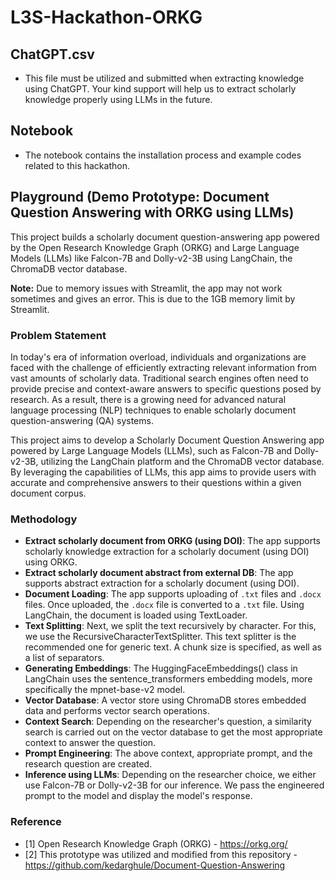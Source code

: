 # L3S-Hackathon-ORKG

## ChatGPT.csv

 - This file must be utilized and submitted when extracting knowledge using ChatGPT. Your kind support will help us to extract scholarly knowledge properly using LLMs in the future.

## Notebook

- The notebook contains the installation process and example codes related to this hackathon.  

## Playground (Demo Prototype: Document Question Answering with ORKG using LLMs)

This project builds a scholarly document question-answering app powered by the Open Research Knowledge Graph (ORKG) and Large Language Models (LLMs) like Falcon-7B and Dolly-v2-3B using LangChain, the ChromaDB vector database.

**Note:** Due to memory issues with Streamlit, the app may not work sometimes and gives an error. This is due to the 1GB memory limit by Streamlit.

### Problem Statement

In today's era of information overload, individuals and organizations are faced with the challenge of efficiently extracting relevant information from vast amounts of scholarly data. Traditional search engines often need to provide precise and context-aware answers to specific questions posed by research. As a result, there is a growing need for advanced natural language processing (NLP) techniques to enable scholarly document question-answering (QA) systems.

This project aims to develop a Scholarly Document Question Answering app powered by Large Language Models (LLMs), such as Falcon-7B and Dolly-v2-3B, utilizing the LangChain platform and the ChromaDB vector database. By leveraging the capabilities of LLMs, this app aims to provide users with accurate and comprehensive answers to their questions within a given document corpus.

### Methodology

- **Extract scholarly document from ORKG (using DOI)**: The app supports scholarly knowledge extraction for a scholarly document (using DOI) using ORKG.
- **Extract scholarly document abstract from external DB**: The app supports abstract extraction for a scholarly document (using DOI).
- **Document Loading**: The app supports uploading of `.txt` files and `.docx` files. Once uploaded, the `.docx` file is converted to a `.txt` file. Using LangChain, the document is loaded using TextLoader.
- **Text Splitting**: Next, we split the text recursively by character. For this, we use the RecursiveCharacterTextSplitter. This text splitter is the recommended one for generic text. A chunk size is specified, as well as a list of separators.
- **Generating Embeddings**: The HuggingFaceEmbeddings() class in LangChain uses the sentence_transformers embedding models, more specifically the mpnet-base-v2 model.
- **Vector Database**: A vector store using ChromaDB stores embedded data and performs vector search operations.
- **Context Search**: Depending on the researcher's question, a similarity search is carried out on the vector database to get the most appropriate context to answer the question.
- **Prompt Engineering**: The above context, appropriate prompt, and the research question are created.
- **Inference using LLMs**: Depending on the researcher choice, we either use Falcon-7B or Dolly-v2-3B for our inference. We pass the engineered prompt to the model and display the model's response.

### Reference

- [1] Open Research Knowledge Graph (ORKG) - https://orkg.org/ 
- [2] This prototype was utilized and modified from this repository  - https://github.com/kedarghule/Document-Question-Answering 
